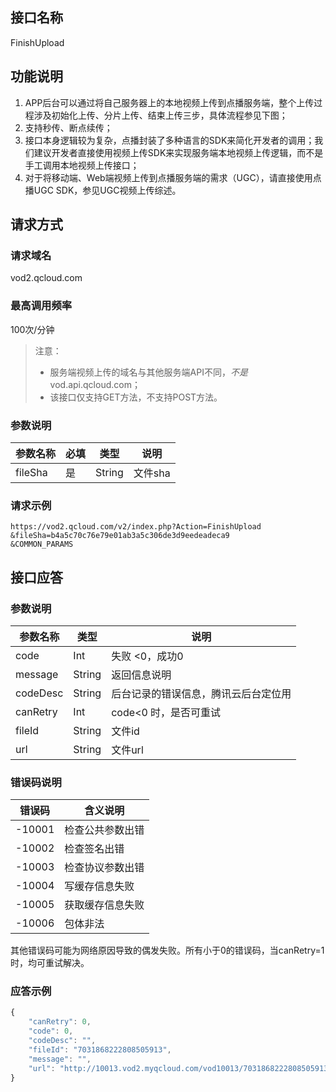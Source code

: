 ## 接口名称
FinishUpload

## 功能说明
1. APP后台可以通过将自己服务器上的本地视频上传到点播服务端，整个上传过程涉及初始化上传、分片上传、结束上传三步，具体流程参见下图；
1. 支持秒传、断点续传；
1. 接口本身逻辑较为复杂，点播封装了多种语言的SDK来简化开发者的调用；我们建议开发者直接使用视频上传SDK来实现服务端本地视频上传逻辑，而不是手工调用本地视频上传接口；
1. 对于将移动端、Web端视频上传到点播服务端的需求（UGC），请直接使用点播UGC SDK，参见UGC视频上传综述。


## 请求方式

### 请求域名
vod2.qcloud.com

### 最高调用频率
100次/分钟

> 注意：
> - 服务端视频上传的域名与其他服务端API不同，*不是* vod.api.qcloud.com；
> - 该接口仅支持GET方法，不支持POST方法。

### 参数说明
| 参数名称 | 必填 | 类型 | 说明 |
|---------|---------|---------|---------|
| fileSha | 是 | String | 文件sha |

### 请求示例

```
https://vod2.qcloud.com/v2/index.php?Action=FinishUpload
&fileSha=b4a5c70c76e79e01ab3a5c306de3d9eedeadeca9
&COMMON_PARAMS
```

## 接口应答

### 参数说明
| 参数名称 | 类型 | 说明 |
|---------|---------|---------|
| code | Int | 失败 <0，成功0 |
| message | String | 返回信息说明 |
| codeDesc | String | 后台记录的错误信息，腾讯云后台定位用 |
| canRetry | Int | code<0 时，是否可重试 |
| fileId | String | 文件id |
| url | String | 文件url |

### 错误码说明
| 错误码 | 含义说明|
|---------|---------|
| -10001 | 检查公共参数出错 |
| -10002 | 检查签名出错 |
| -10003 | 检查协议参数出错 |
| -10004 | 写缓存信息失败 |
| -10005 | 获取缓存信息失败|
| -10006 | 包体非法 |
其他错误码可能为网络原因导致的偶发失败。所有小于0的错误码，当canRetry=1时，均可重试解决。
### 应答示例
```javascript
{
    "canRetry": 0,
    "code": 0,
    "codeDesc": "",
    "fileId": "7031868222808505913",
    "message": "",
    "url": "http://10013.vod2.myqcloud.com/vod10013/7031868222808505913/f0.mp4"
}
```
